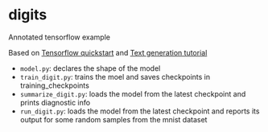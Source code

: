 # digits

Annotated tensorflow example

Based on [Tensorflow quickstart](https://www.tensorflow.org/tutorials/quickstart/beginner) and [Text generation tutorial](https://www.tensorflow.org/tutorials/text/text_generation)

- `model.py`: declares the shape of the model
- `train_digit.py`: trains the moel and saves checkpoints in training_checkpoints
- `summarize_digit.py`: loads the model from the latest checkpoint and prints diagnostic info
- `run_digit.py`: loads the model from the latest checkpoint and reports its output for some random samples from the mnist dataset
